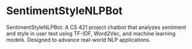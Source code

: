 # SentimentStyleNLPBot
SentimentStyleNLPBot: A CS 421 project chatbot that analyzes sentiment and style in user text using TF-IDF, Word2Vec, and machine learning models. Designed to advance real-world NLP applications.
